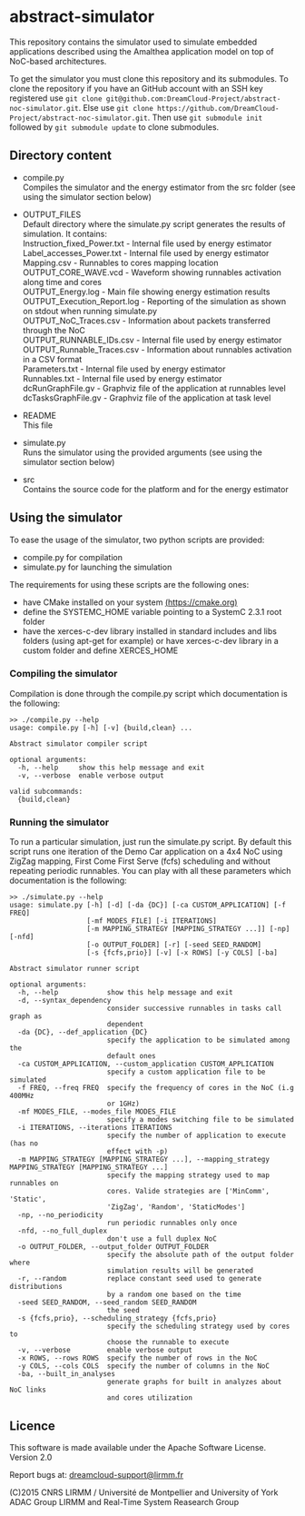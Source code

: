 # abstract-simulator

This repository contains the simulator used to simulate embedded applications described using
the Amalthea application model on top of NoC-based architectures. 

To get the simulator you must clone this repository and its submodules. To clone the repository if you have an GitHub account with an SSH key registered use `git clone git@github.com:DreamCloud-Project/abstract-noc-simulator.git`. Else use `git clone https://github.com/DreamCloud-Project/abstract-noc-simulator.git`. Then use `git submodule init` followed by `git submodule update` to clone submodules.

## Directory content

- compile.py  
	Compiles the simulator and the energy estimator from the src folder (see using the simulator section below)

- OUTPUT_FILES  
	Default directory where the simulate.py script generates the results of simulation. It contains:  
		Instruction_fixed_Power.txt - Internal file used by energy estimator  
		Label_accesses_Power.txt - Internal file used by energy estimator  
		Mapping.csv - Runnables to cores mapping location  
		OUTPUT_CORE_WAVE.vcd - Waveform showing runnables activation along time and cores  
		OUTPUT_Energy.log - Main file showing energy estimation results  
		OUTPUT_Execution_Report.log - Reporting of the simulation as shown on stdout when running simulate.py  
		OUTPUT_NoC_Traces.csv - Information about packets transferred through the NoC  
		OUTPUT_RUNNABLE_IDs.csv - Internal file used by energy estimator  
		OUTPUT_Runnable_Traces.csv - Information about runnables activation in a CSV format  
		Parameters.txt - Internal file used by energy estimator  
		Runnables.txt - Internal file used by energy estimator  
		dcRunGraphFile.gv - Graphviz file of the application at runnables level  
		dcTasksGraphFile.gv - Graphviz file of the application at task level  

- README  
	This file  

- simulate.py  
	Runs the simulator using the provided arguments (see using the simulator section below)  

- src  
	Contains the source code for the platform and for the energy estimator  

## Using the simulator

To ease the usage of the simulator, two python scripts are provided:  

- compile.py for compilation  
- simulate.py for launching the simulation  

The requirements for using these scripts are the following ones:  

- have CMake installed on your system [(https://cmake.org)](https://cmake.org/)
- define the SYSTEMC_HOME variable pointing to a SystemC 2.3.1 root folder
- have the xerces-c-dev library installed in standard includes and libs folders (using apt-get for example)
  or have xerces-c-dev library in a custom folder and define XERCES_HOME

### Compiling the simulator

Compilation is done through the compile.py script which documentation is the following:  

```
>> ./compile.py --help
usage: compile.py [-h] [-v] {build,clean} ...

Abstract simulator compiler script

optional arguments:
  -h, --help     show this help message and exit
  -v, --verbose  enable verbose output

valid subcommands:
  {build,clean}  
```

### Running the simulator

To run a particular simulation, just run the simulate.py script. By
default this script runs one iteration of the Demo Car application on
a 4x4 NoC using ZigZag mapping, First Come First Serve (fcfs)
scheduling and without repeating periodic runnables.  You can play
with all these parameters which documentation is the following:

```
>> ./simulate.py --help
usage: simulate.py [-h] [-d] [-da {DC}] [-ca CUSTOM_APPLICATION] [-f FREQ]
                   [-mf MODES_FILE] [-i ITERATIONS]
                   [-m MAPPING_STRATEGY [MAPPING_STRATEGY ...]] [-np] [-nfd]
                   [-o OUTPUT_FOLDER] [-r] [-seed SEED_RANDOM]
                   [-s {fcfs,prio}] [-v] [-x ROWS] [-y COLS] [-ba]

Abstract simulator runner script

optional arguments:
  -h, --help            show this help message and exit
  -d, --syntax_dependency
                        consider successive runnables in tasks call graph as
                        dependent
  -da {DC}, --def_application {DC}
                        specify the application to be simulated among the
                        default ones
  -ca CUSTOM_APPLICATION, --custom_application CUSTOM_APPLICATION
                        specify a custom application file to be simulated
  -f FREQ, --freq FREQ  specify the frequency of cores in the NoC (i.g 400MHz
                        or 1GHz)
  -mf MODES_FILE, --modes_file MODES_FILE
                        specify a modes switching file to be simulated
  -i ITERATIONS, --iterations ITERATIONS
                        specify the number of application to execute (has no
                        effect with -p)
  -m MAPPING_STRATEGY [MAPPING_STRATEGY ...], --mapping_strategy MAPPING_STRATEGY [MAPPING_STRATEGY ...]
                        specify the mapping strategy used to map runnables on
                        cores. Valide strategies are ['MinComm', 'Static',
                        'ZigZag', 'Random', 'StaticModes']
  -np, --no_periodicity
                        run periodic runnables only once
  -nfd, --no_full_duplex
                        don't use a full duplex NoC
  -o OUTPUT_FOLDER, --output_folder OUTPUT_FOLDER
                        specify the absolute path of the output folder where
                        simulation results will be generated
  -r, --random          replace constant seed used to generate distributions
                        by a random one based on the time
  -seed SEED_RANDOM, --seed_random SEED_RANDOM
                        the seed
  -s {fcfs,prio}, --scheduling_strategy {fcfs,prio}
                        specify the scheduling strategy used by cores to
                        choose the runnable to execute
  -v, --verbose         enable verbose output
  -x ROWS, --rows ROWS  specify the number of rows in the NoC
  -y COLS, --cols COLS  specify the number of columns in the NoC
  -ba, --built_in_analyses
                        generate graphs for built in analyzes about NoC links
                        and cores utilization
```

## Licence

This software is made available under the Apache Software License. Version 2.0  

Report bugs at: dreamcloud-support@lirmm.fr  

(C)2015 CNRS LIRMM / Université de Montpellier and University of York  
ADAC Group LIRMM and Real-Time System Reasearch Group
